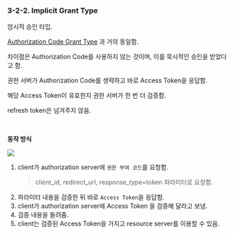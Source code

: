 ### 3-2-2. Implicit Grant Type

암시적 승인 타입.

[Authorization Code Grant Type]() 과 거의 동일함.

차이점은 Authorization Code를 사용하지 않는 것이며, 이를 묵시적인 승인을 받았다고 함.

권한 서버가 Authorization Code를 생략하고 바로 Access Token을 응답함.

해당 Access Token이 유효한지 권한 서버가 한 번 더 검증함.

refresh token은 넘겨주지 않음.

<br>

**동작 방식**

![](https://github.com/cheese10yun/TIL/raw/master/assets/Implicit%20Grant.png)

1. client가 authorization server에 `권한 부여 코드`를 요청함.
    > client_id, redirect_url, response_type=token 파라미터로 요청함.
2. 파라미터 내용을 검증한 뒤 바로 `Access Token`을 응답함.
3. client가 authorization server에 Access Token 을 검증해 달라고 보냄.
4. 검증 내용을 돌려줌.
5. client는 검증된 Access Token을 가지고 resource server를 이용할 수 있음.